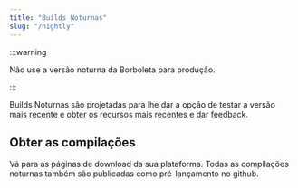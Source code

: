 ```yaml
---
title: "Builds Noturnas"
slug: "/nightly"
---
```


:::warning

Não use a versão noturna da Borboleta para produção.

:::

Builds Noturnas são projetadas para lhe dar a opção de testar a versão mais recente e obter os recursos mais recentes e dar feedback.

## Obter as compilações

Vá para as páginas de download da sua plataforma. Todas as compilações noturnas também são publicadas como pré-lançamento no github.
